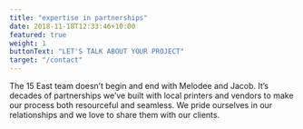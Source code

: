 ```yaml
---
title: "expertise in partnerships"
date: 2018-11-18T12:33:46+10:00
featured: true
weight: 1
buttonText: "LET'S TALK ABOUT YOUR PROJECT"
target: "/contact"
---
```


The 15 East team doesn’t begin and end with Melodee and Jacob. It’s decades of partnerships we’ve built with local printers and vendors to make our process both resourceful and seamless. We pride ourselves in our relationships and we love to share them with our&nbsp;clients.
